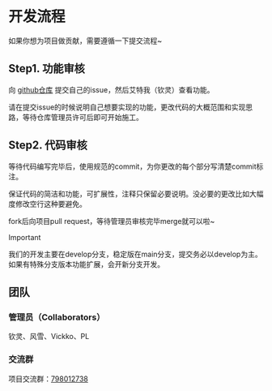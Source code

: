 # 开发流程

如果你想为项目做贡献，需要遵循一下提交流程~

## Step1. 功能审核

向 [github仓库](https://github.com/SlimeBoyOwO/LingChat/issues) 提交自己的issue，然后艾特我（钦灵）查看功能。

请在提交issue的时候说明自己想要实现的功能，更改代码的大概范围和实现思路，等待仓库管理员许可后即可开始施工。

## Step2. 代码审核

等待代码编写完毕后，使用规范的commit，为你更改的每个部分写清楚commit标注。

保证代码的简洁和功能，可扩展性，注释只保留必要说明。没必要的更改比如大幅度修改空行这种要避免。

fork后向项目pull request，等待管理员审核完毕merge就可以啦~

> [!IMPORTANT]
> 我们的开发主要在develop分支，稳定版在main分支，提交务必以develop为主。如果有特殊分支版本功能扩展，会开新分支开发。

## 团队

### 管理员（Collaborators）

钦灵、风雪、Vickko、PL

### 交流群

项目交流群：[798012738](https://qm.qq.com/q/7qMQyizxxm)
